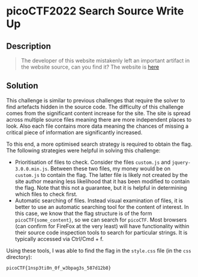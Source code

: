 # picoCTF2022 Search Source Write Up

## Description

> The developer of this website mistakenly left an important artifact in the website source, can you find it? The website is [here](http://saturn.picoctf.net:50687/)

## Solution

This challenge is similar to previous challenges that require the solver to find artefacts hidden in the source code. The difficulty of this challenge comes from the significant content increase for the site. The site is spread across multiple source files meaning there are more independent places to look. Also each file contains more data meaning the chances of missing a critical piece of information are significantly increased.

To this end, a more optimised search strategy is required to obtain the flag. The following strategies were helpful in solving this challenge:

- Prioritisation of files to check. Consider the files `custom.js` and `jquery-3.0.0.min.js`. Between these two files, my money would be on `custom.js` to contain the flag. The latter file is likely not created by the site author meaning less likelihood that it has been modified to contain the flag. Note that this not a guarantee, but it is helpful in determining which files to check first.
- Automatic searching of files. Instead visual examination of files, it is better to use an automatic searching tool for the content of interest. In this case, we know that the flag structure is of the form `picoCTF{some_content}`, so we can search for `picoCTF`. Most browsers (can confirm for FireFox at the very least) will have functionality within their source code inspection tools to search for particular strings. It is typically accessed via Ctrl/Cmd + f.

Using these tools, I was able to find the flag in the `style.css` file (in the `css` directory):

```
picoCTF{1nsp3ti0n_0f_w3bpag3s_587d12b8}
```

